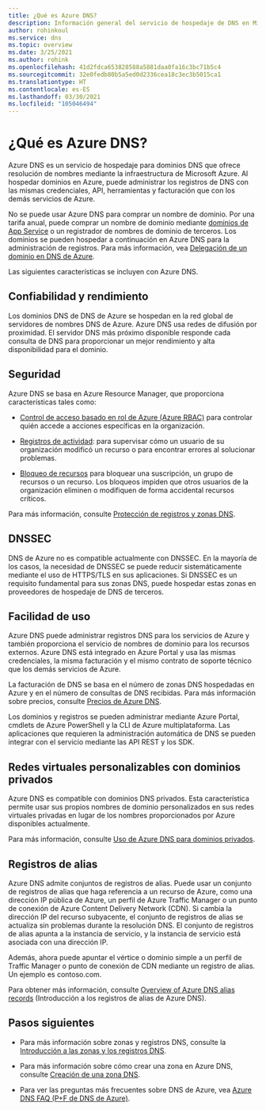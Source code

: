 ```yaml
---
title: ¿Qué es Azure DNS?
description: Información general del servicio de hospedaje de DNS en Microsoft Azure. Hospede el dominio en Microsoft Azure.
author: rohinkoul
ms.service: dns
ms.topic: overview
ms.date: 3/25/2021
ms.author: rohink
ms.openlocfilehash: 41d2fdca653828588a5881daa0fa16c3bc71b5c4
ms.sourcegitcommit: 32e0fedb80b5a5ed0d2336cea18c3ec3b5015ca1
ms.translationtype: HT
ms.contentlocale: es-ES
ms.lasthandoff: 03/30/2021
ms.locfileid: "105046494"
---
```

# <a name="what-is-azure-dns"></a>¿Qué es Azure DNS?

Azure DNS es un servicio de hospedaje para dominios DNS que ofrece resolución de nombres mediante la infraestructura de Microsoft Azure. Al hospedar dominios en Azure, puede administrar los registros de DNS con las mismas credenciales, API, herramientas y facturación que con los demás servicios de Azure.

No se puede usar Azure DNS para comprar un nombre de dominio. Por una tarifa anual, puede comprar un nombre de dominio mediante [dominios de App Service](../app-service/manage-custom-dns-buy-domain.md#buy-an-app-service-domain) o un registrador de nombres de dominio de terceros. Los dominios se pueden hospedar a continuación en Azure DNS para la administración de registros. Para más información, vea [Delegación de un dominio en DNS de Azure](dns-domain-delegation.md).

Las siguientes características se incluyen con Azure DNS.

## <a name="reliability-and-performance"></a>Confiabilidad y rendimiento

Los dominios DNS de DNS de Azure se hospedan en la red global de servidores de nombres DNS de Azure. Azure DNS usa redes de difusión por proximidad. El servidor DNS más próximo disponible responde cada consulta de DNS para proporcionar un mejor rendimiento y alta disponibilidad para el dominio.

## <a name="security"></a>Seguridad

 Azure DNS se basa en Azure Resource Manager, que proporciona características tales como:

* [Control de acceso basado en rol de Azure (Azure RBAC)](../azure-resource-manager/management/overview.md) para controlar quién accede a acciones específicas en la organización.

* [Registros de actividad](../azure-resource-manager/management/overview.md): para supervisar cómo un usuario de su organización modificó un recurso o para encontrar errores al solucionar problemas.

* [Bloqueo de recursos](../azure-resource-manager/management/lock-resources.md) para bloquear una suscripción, un grupo de recursos o un recurso. Los bloqueos impiden que otros usuarios de la organización eliminen o modifiquen de forma accidental recursos críticos.

Para más información, consulte [Protección de registros y zonas DNS](dns-protect-zones-recordsets.md). 

## <a name="dnssec"></a>DNSSEC

DNS de Azure no es compatible actualmente con DNSSEC. En la mayoría de los casos, la necesidad de DNSSEC se puede reducir sistemáticamente mediante el uso de HTTPS/TLS en sus aplicaciones. Si DNSSEC es un requisito fundamental para sus zonas DNS, puede hospedar estas zonas en proveedores de hospedaje de DNS de terceros.

## <a name="ease-of-use"></a>Facilidad de uso

 Azure DNS puede administrar registros DNS para los servicios de Azure y también proporciona el servicio de nombres de dominio para los recursos externos. Azure DNS está integrado en Azure Portal y usa las mismas credenciales, la misma facturación y el mismo contrato de soporte técnico que los demás servicios de Azure. 

La facturación de DNS se basa en el número de zonas DNS hospedadas en Azure y en el número de consultas de DNS recibidas. Para más información sobre precios, consulte [Precios de Azure DNS](https://azure.microsoft.com/pricing/details/dns/).

Los dominios y registros se pueden administrar mediante Azure Portal, cmdlets de Azure PowerShell y la CLI de Azure multiplataforma. Las aplicaciones que requieren la administración automática de DNS se pueden integrar con el servicio mediante las API REST y los SDK.

## <a name="customizable-virtual-networks-with-private-domains"></a>Redes virtuales personalizables con dominios privados

Azure DNS es compatible con dominios DNS privados. Esta característica permite usar sus propios nombres de dominio personalizados en sus redes virtuales privadas en lugar de los nombres proporcionados por Azure disponibles actualmente.

Para más información, consulte [Uso de Azure DNS para dominios privados](private-dns-overview.md).

## <a name="alias-records"></a>Registros de alias

Azure DNS admite conjuntos de registros de alias. Puede usar un conjunto de registros de alias que haga referencia a un recurso de Azure, como una dirección IP pública de Azure, un perfil de Azure Traffic Manager o un punto de conexión de Azure Content Delivery Network (CDN). Si cambia la dirección IP del recurso subyacente, el conjunto de registros de alias se actualiza sin problemas durante la resolución DNS. El conjunto de registros de alias apunta a la instancia de servicio, y la instancia de servicio está asociada con una dirección IP.

Además, ahora puede apuntar el vértice o dominio simple a un perfil de Traffic Manager o punto de conexión de CDN mediante un registro de alias. Un ejemplo es contoso.com.

Para obtener más información, consulte [Overview of Azure DNS alias records](dns-alias.md) (Introducción a los registros de alias de Azure DNS).

## <a name="next-steps"></a>Pasos siguientes

* Para más información sobre zonas y registros DNS, consulte la [Introducción a las zonas y los registros DNS](dns-zones-records.md).

* Para más información sobre cómo crear una zona en Azure DNS, consulte [Creación de una zona DNS](./dns-getstarted-portal.md).

* Para ver las preguntas más frecuentes sobre DNS de Azure, vea [Azure DNS FAQ (P+F de DNS de Azure)](dns-faq.md).
